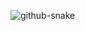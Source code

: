


<img  src="https://raw.githubusercontent.com/jasonbalayev/jasonbalayev/output/github-snake-dark.svg" 
  alt="github-snake" 
/>
